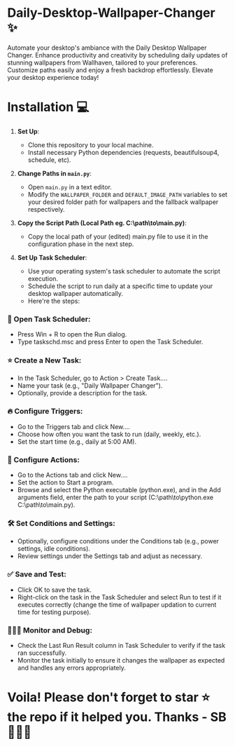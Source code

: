 # Daily-Desktop-Wallpaper-Changer ✨
Automate your desktop's ambiance with the Daily Desktop Wallpaper Changer. Enhance productivity and creativity by scheduling daily updates of stunning wallpapers from Wallhaven, tailored to your preferences. Customize paths easily and enjoy a fresh backdrop effortlessly. Elevate your desktop experience today!

# Installation 💻

1. **Set Up**:
   - Clone this repository to your local machine.
   - Install necessary Python dependencies (requests, beautifulsoup4, schedule, etc).

2. **Change Paths in `main.py`**:
   - Open `main.py` in a text editor.
   - Modify the `WALLPAPER_FOLDER` and `DEFAULT_IMAGE_PATH` variables to set your desired folder path for wallpapers and the fallback wallpaper respectively.

3. **Copy the Script Path (Local Path eg. C:\path\to\main.py)**:
   - Copy the local path of your (edited) main.py file to use it in the configuration phase in the next step.

4. **Set Up Task Scheduler**:
   - Use your operating system's task scheduler to automate the script execution.
   - Schedule the script to run daily at a specific time to update your desktop wallpaper automatically.
   - Here're the steps:
     
### 📂 Open Task Scheduler:

- Press Win + R to open the Run dialog.
- Type taskschd.msc and press Enter to open the Task Scheduler.
  
### ⭐ Create a New Task:

- In the Task Scheduler, go to Action > Create Task....
- Name your task (e.g., "Daily Wallpaper Changer").
- Optionally, provide a description for the task.
  
### 🔥 Configure Triggers:

- Go to the Triggers tab and click New....
- Choose how often you want the task to run (daily, weekly, etc.).
- Set the start time (e.g., daily at 5:00 AM).

### 🤖 Configure Actions:

- Go to the Actions tab and click New....
- Set the action to Start a program.
- Browse and select the Python executable (python.exe), and in the Add arguments field, enter the path to your script (C:\path\to\python.exe C:\path\to\main.py).

### 🛠 Set Conditions and Settings:

- Optionally, configure conditions under the Conditions tab (e.g., power settings, idle conditions).
- Review settings under the Settings tab and adjust as necessary.

### ✅ Save and Test:

- Click OK to save the task.
- Right-click on the task in the Task Scheduler and select Run to test if it executes correctly (change the time of wallpaper updation to current time for testing purpose).

### 👩🏻‍💻 Monitor and Debug: 

- Check the Last Run Result column in Task Scheduler to verify if the task ran successfully.
- Monitor the task initially to ensure it changes the wallpaper as expected and handles any errors appropriately.

# Voila! Please don't forget to star ⭐ the repo if it helped you. Thanks - SB 🙋🏻‍♀️
